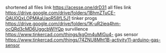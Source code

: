 shortened all files link 
https://acesse.one/drD31
all files link 
https://drive.google.com/drive/folders/1BhmZTuCE-QAU0QxLOPMAaUaoR58fL5J1
tinker progs 
https://drive.google.com/drive/folders/1K-uR2ieq4hm-ocQRd3cMD6UggcbWlYQp
survillence 
https://www.tinkercad.com/things/kgOm4uMIGu4-
gas sensor
https://www.tinkercad.com/things/74ZNU8Mht1B-activity11-arduino-gas-sensor
